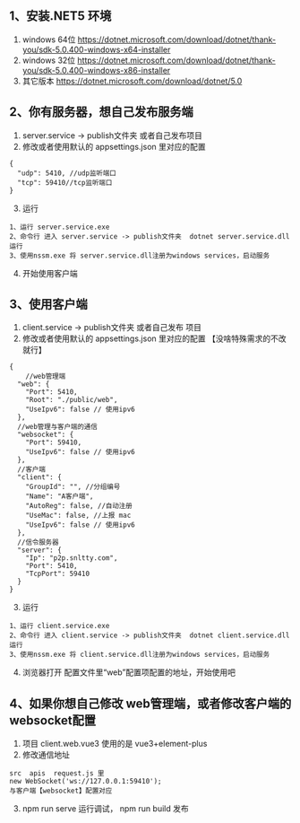 <!--
 * @Author: snltty
 * @Date: 2021-09-03 14:39:29
 * @LastEditors: snltty
 * @LastEditTime: 2021-09-25 23:27:44
 * @version: v1.0.0
 * @Descripttion: 功能说明
 * @FilePath: \client.web.vue3\src\views\about\setting.md
-->
## 1、安装.NET5 环境
1. windows 64位 <a href="https://dotnet.microsoft.com/download/dotnet/thank-you/sdk-5.0.400-windows-x64-installer" target="_blank">https://dotnet.microsoft.com/download/dotnet/thank-you/sdk-5.0.400-windows-x64-installer</a>
2. windows 32位 <a href="https://dotnet.microsoft.com/download/dotnet/thank-you/sdk-5.0.400-windows-x86-installer" target="_blank">https://dotnet.microsoft.com/download/dotnet/thank-you/sdk-5.0.400-windows-x86-installer</a>
3. 其它版本  <a href="https://dotnet.microsoft.com/download/dotnet/5.0" target="_blank">https://dotnet.microsoft.com/download/dotnet/5.0</a>

## 2、你有服务器，想自己发布服务端
1. server.service -> publish文件夹  或者自己发布项目
2. 修改或者使用默认的 appsettings.json 里对应的配置 
```
{
  "udp": 5410, //udp监听端口
  "tcp": 59410//tcp监听端口
}
```
3. 运行 
```
1、运行 server.service.exe  
2、命令行 进入 server.service -> publish文件夹  dotnet server.service.dll运行
3、使用nssm.exe 将 server.service.dll注册为windows services，启动服务
```
4. 开始使用客户端

## 3、使用客户端
1. client.service -> publish文件夹   或者自己发布 项目
2. 修改或者使用默认的  appsettings.json 里对应的配置 【没啥特殊需求的不改就行】
```
{
    //web管理端
  "web": {
    "Port": 5410,
    "Root": "./public/web",
    "UseIpv6": false // 使用ipv6
  },
  //web管理与客户端的通信
  "websocket": {
    "Port": 59410,
    "UseIpv6": false // 使用ipv6
  },
  //客户端
  "client": {
    "GroupId": "", //分组编号
    "Name": "A客户端",
    "AutoReg": false, //自动注册
    "UseMac": false, //上报 mac
    "UseIpv6": false // 使用ipv6
  },
  //信令服务器
  "server": {
    "Ip": "p2p.snltty.com",
    "Port": 5410,
    "TcpPort": 59410
  }
}
```
3. 运行 
```
1、运行 client.service.exe  
2、命令行 进入 client.service -> publish文件夹  dotnet client.service.dll运行
3、使用nssm.exe 将 client.service.dll注册为windows services，启动服务
```
4. 浏览器打开  配置文件里“web”配置项配置的地址，开始使用吧


## 4、如果你想自己修改 web管理端，或者修改客户端的 websocket配置
1. 项目 client.web.vue3  使用的是 vue3+element-plus
2. 修改通信地址
```
src  apis  request.js 里
new WebSocket('ws://127.0.0.1:59410');
与客户端【websocket】配置对应
```
3. npm run serve 运行调试，  npm run build 发布